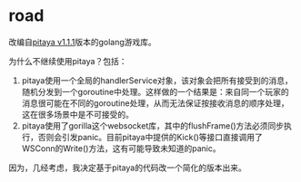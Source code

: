 # road
改编自[pitaya v1.1.1](https://github.com/topfreegames/pitaya)版本的golang游戏库。



为什么不继续使用pitaya？包括：

1. pitaya使用一个全局的handlerService对象，该对象会把所有接受到的消息，随机分发到一个goroutine中处理。这样做的一个结果是：来自同一个玩家的消息很可能在不同的goroutine处理，从而无法保证按接收消息的顺序处理，这在很多场景中是不可接受的。
2. pitaya使用了gorilla这个websocket库，其中的flushFrame()方法必须同步执行，否则会引发panic。目前pitaya中提供的Kick()等接口直接调用了WSConn的Write()方法，这有可能导致未知道的panic。



因为，几经考虑，我决定基于pitaya的代码改一个简化的版本出来。

